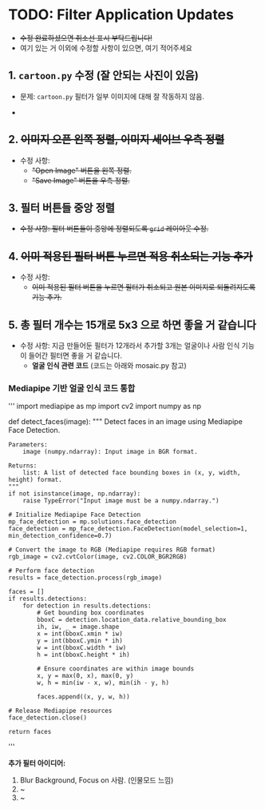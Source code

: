 # TODO: Filter Application Updates
* ~~수정 완료하셨으면 취소선 표시 부탁드립니다!~~
* 여기 있는 거 이외에 수정할 사항이 있으면, 여기 적어주세요

## 1. **`cartoon.py` 수정 (잘 안되는 사진이 있음)**
- 문제: `cartoon.py` 필터가 일부 이미지에 대해 잘 작동하지 않음.

- 
## 2. ~~**이미지 오픈 왼쪽 정렬, 이미지 세이브 우측 정렬**~~
- 수정 사항: 
  - ~~"Open Image" 버튼을 왼쪽 정렬.~~
  - ~~"Save Image" 버튼을 우측 정렬.~~

## 3. **필터 버튼들 중앙 정렬**
- ~~수정 사항: 필터 버튼들이 중앙에 정렬되도록 `grid` 레이아웃 수정.~~

## 4. ~~**이미 적용된 필터 버튼 누르면 적용 취소되는 기능 추가**~~
- 수정 사항: 
  - ~~이미 적용된 필터 버튼을 누르면 필터가 취소되고 원본 이미지로 되돌려지도록 기능 추가.~~

## 5. **총 필터 개수는 15개로 5x3 으로 하면 좋을 거 같습니다**
- 수정 사항: 지금 만들어둔 필터가 12개라서 추가할 3개는 얼굴이나 사람 인식 기능이 들어간 필터면 좋을 거 같습니다.
  - **얼굴 인식 관련 코드** (코드는 아래와 mosaic.py 참고)

### Mediapipe 기반 얼굴 인식 코드 통합
'''
import mediapipe as mp
import cv2
import numpy as np

def detect_faces(image):
    """
    Detect faces in an image using Mediapipe Face Detection.

    Parameters:
        image (numpy.ndarray): Input image in BGR format.

    Returns:
        list: A list of detected face bounding boxes in (x, y, width, height) format.
    """
    if not isinstance(image, np.ndarray):
        raise TypeError("Input image must be a numpy.ndarray.")

    # Initialize Mediapipe Face Detection
    mp_face_detection = mp.solutions.face_detection
    face_detection = mp_face_detection.FaceDetection(model_selection=1, min_detection_confidence=0.7)

    # Convert the image to RGB (Mediapipe requires RGB format)
    rgb_image = cv2.cvtColor(image, cv2.COLOR_BGR2RGB)

    # Perform face detection
    results = face_detection.process(rgb_image)

    faces = []
    if results.detections:
        for detection in results.detections:
            # Get bounding box coordinates
            bboxC = detection.location_data.relative_bounding_box
            ih, iw, _ = image.shape
            x = int(bboxC.xmin * iw)
            y = int(bboxC.ymin * ih)
            w = int(bboxC.width * iw)
            h = int(bboxC.height * ih)

            # Ensure coordinates are within image bounds
            x, y = max(0, x), max(0, y)
            w, h = min(iw - x, w), min(ih - y, h)

            faces.append((x, y, w, h))

    # Release Mediapipe resources
    face_detection.close()

    return faces
'''

**추가 필터 아이디어:**
1. Blur Background, Focus on 사람. (인물모드 느낌)
2. ~
3. ~
